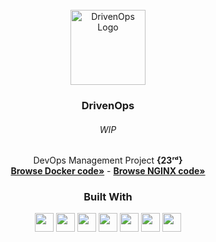 <!-- PROJECT LOGO -->
<br />
<div align="center">
  <a href="https://github.com/NivaldoFarias/drivenpass-api">
    <img src="https://user-images.githubusercontent.com/90518458/186154911-664bcb10-386e-4e4e-b671-bd2238fad44b.png" alt="DrivenOps Logo" width="120">
  </a>

<h3 align="center">DrivenOps</h3>
  <h6>WIP</h6>
  <p>
    DevOps Management Project <strong>{23ʳᵈ}</strong>
    <br />
    <a href="https://github.com/NivaldoFarias/drivenops/blob/main/docker-compose.yml"><strong>Browse Docker code»</strong></a>
    -
    <a href="https://github.com/NivaldoFarias/drivenops/tree/main/nginx"><strong>Browse NGINX code»</strong></a>
</div>

<div align="center">
  <h3>Built With</h3>
  <img src="https://img.shields.io/badge/Heroku-430098?style=for-the-badge&logo=heroku&logoColor=white" height="30px"/>
  <img src="https://img.shields.io/badge/PostgreSQL-316192?style=for-the-badge&logo=postgresql&logoColor=white" height="30px"/>
  <img src="https://img.shields.io/badge/TypeScript-007ACC?style=for-the-badge&logo=typescript&logoColor=white" height="30px"/>
  <img src="https://img.shields.io/badge/Prisma-3982CE?style=for-the-badge&logo=Prisma&logoColor=white" height="30px"/>
  <img src="https://img.shields.io/badge/Node.js-43853D?style=for-the-badge&logo=node.js&logoColor=white" height="30px"/>  
  <img src="https://img.shields.io/badge/Express.js-404D59?style=for-the-badge&logo=express.js&logoColor=white" height="30px"/>
  <img src="https://img.shields.io/badge/JWT-323330?style=for-the-badge&logo=json-web-tokens&logoColor=pink" height="30px"/>
</div>
